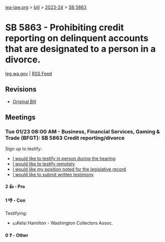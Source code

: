 [wa-law.org](/) > [bill](/bill/) > [2023-24](/bill/2023-24/) > [SB 5863](/bill/2023-24/sb/5863/)

# SB 5863 - Prohibiting credit reporting on delinquent accounts that are designated to a person in a divorce.
[leg.wa.gov](https://app.leg.wa.gov/billsummary?BillNumber=5863&Year=2023&Initiative=false) | [RSS Feed](./rss.xml)

## Revisions
* [Original Bill](1/)

## Meetings
### Tue 01/23 08:00 AM - Business, Financial Services, Gaming & Trade (BFGT): SB 5863 Credit reporting/divorce
Sign up to testify:
* [I would like to testify in person during the hearing](https://app.leg.wa.gov/csi/Testifier/Add?chamber=House&mId=31727&aId=157166&caId=23327&tId=1)
* [I would like to testify remotely](https://app.leg.wa.gov/csi/Testifier/Add?chamber=House&mId=31727&aId=157166&caId=23327&tId=2)
* [I would like my position noted for the legislative record](https://app.leg.wa.gov/csi/Testifier/Add?chamber=House&mId=31727&aId=157166&caId=23327&tId=3)
* [I would like to submit written testimony](https://app.leg.wa.gov/csi/Testifier/Add?chamber=House&mId=31727&aId=157166&caId=23327&tId=4)

#### 2 👍 - Pro

#### 1 👎 - Con
Testifying:
* 💵Kelsi Hamilton - Washington Collectors Assoc.

#### 0 ❓ - Other
